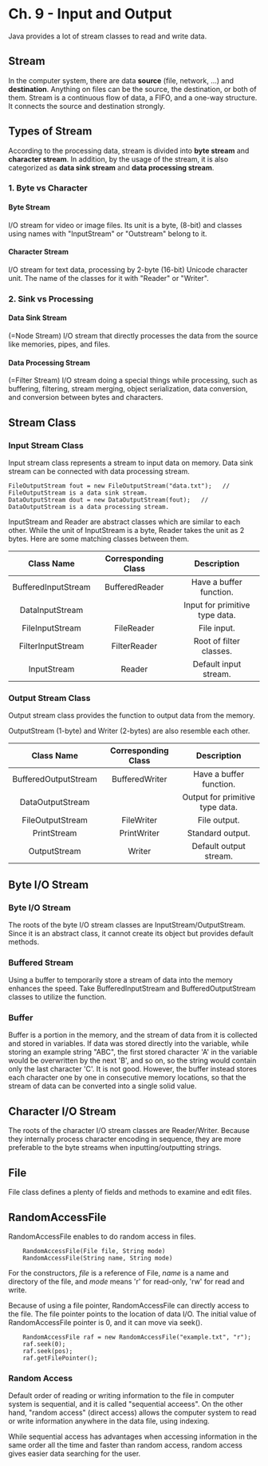 # Ch. 9 - Input and Output
Java provides a lot of stream classes to read and write data.

## Stream
In the computer system, there are data **source** (file, network, ...) and **destination**.
Anything on files can be the source, the destination, or both of them. Stream is a continuous flow of data, a FIFO, and a one-way structure.
It connects the source and destination strongly.

## Types of Stream
According to the processing data, stream is divided into **byte stream** and **character stream**.
In addition, by the usage of the stream, it is also categorized as **data sink stream** and **data processing stream**.

### 1. Byte vs Character
#### Byte Stream
I/O stream for video or image files.
Its unit is a byte, (8-bit) and classes using names with "InputStream" or "Outstream" belong to it.
#### Character Stream
I/O stream for text data, processing by 2-byte (16-bit) Unicode character unit.
The name of the classes for it with "Reader" or "Writer".

### 2. Sink vs Processing
#### Data Sink Stream
(=Node Stream) I/O stream that directly processes the data from the source like memories, pipes, and files.
#### Data Processing Stream
(=Filter Stream) I/O stream doing a special things while processing, such as buffering, filtering, stream merging, object serialization, data conversion, and conversion between bytes and characters.

## Stream Class
### Input Stream Class
Input stream class represents a stream to input data on memory. Data sink stream can be connected with data processing stream.

    FileOutputStream fout = new FileOutputStream("data.txt");   // FileOutputStream is a data sink stream.
    DataOutputStream dout = new DataOutputStream(fout);   // DataOutputStream is a data processing stream.
    
InputStream and Reader are abstract classes which are similar to each other. While the unit of InputStream is a byte, Reader takes the unit as 2 bytes. Here are some matching classes between them.

| Class Name | Corresponding Class | Description |
| :-: | :-: | :-: |
| BufferedInputStream | BufferedReader | Have a buffer function. |
| DataInputStream | | Input for primitive type data. |
| FileInputStream | FileReader | File input. |
| FilterInputStream | FilterReader | Root of filter classes. |
| InputStream | Reader | Default input stream. |

### Output Stream Class
Output stream class provides the function to output data from the memory.

OutputStream (1-byte) and Writer (2-bytes) are also resemble each other.

| Class Name | Corresponding Class | Description |
| :-: | :-: | :-: |
| BufferedOutputStream | BufferedWriter | Have a buffer function. |
| DataOutputStream | | Output for primitive type data. |
| FileOutputStream | FileWriter | File output. |
| PrintStream | PrintWriter | Standard output. |
| OutputStream | Writer | Default output stream. |

## Byte I/O Stream
### Byte I/O Stream
The roots of the byte I/O stream classes are InputStream/OutputStream. Since it is an abstract class, it cannot create its object but provides default methods.

### Buffered Stream
Using a buffer to temporarily store a stream of data into the memory enhances the speed. Take BufferedInputStream and BufferedOutputStream classes to utilize the function.
### Buffer
Buffer is a portion in the memory, and the stream of data from it is collected and stored in variables. If data was stored directly into the variable, while storing an example string "ABC",
the first stored character 'A' in the variable would be overwritten by the next 'B', and so on, so the string would contain only the last character 'C'. It is not good.
However, the buffer instead stores each character one by one in consecutive memory locations, so that the stream of data can be converted into a single solid value.

## Character I/O Stream
The roots of the character I/O stream classes are Reader/Writer. Because they internally process character encoding in sequence,
they are more preferable to the byte streams when inputting/outputting strings.

## File
File class defines a plenty of fields and methods to examine and edit files.

## RandomAccessFile
RandomAccessFile enables to do random access in files.

        RandomAccessFile(File file, String mode)
        RandomAccessFile(String name, String mode)
        
For the constructors, *file* is a reference of File, *name* is a name and directory of the file, and *mode* means 'r' for read-only, 'rw' for read and write.

Because of using a file pointer, RandomAccessFile can directly access to the file. The file pointer points to the location of data I/O. The initial value of RandomAccessFile pointer is 0, and it can move via seek().

        RandomAccessFile raf = new RandomAccessFile("example.txt", "r");
        raf.seek(0);
        raf.seek(pos);
        raf.getFilePointer();

### Random Access
Default order of reading or writing information to the file in computer system is sequential, and it is called "sequential acceess". On the other hand, "random access" (direct access) allows the computer system to read or write information anywhere in the data file, using indexing. 

While sequential access has advantages when accessing information in the same order all the time and faster than random access, random access gives easier data searching for the user.
